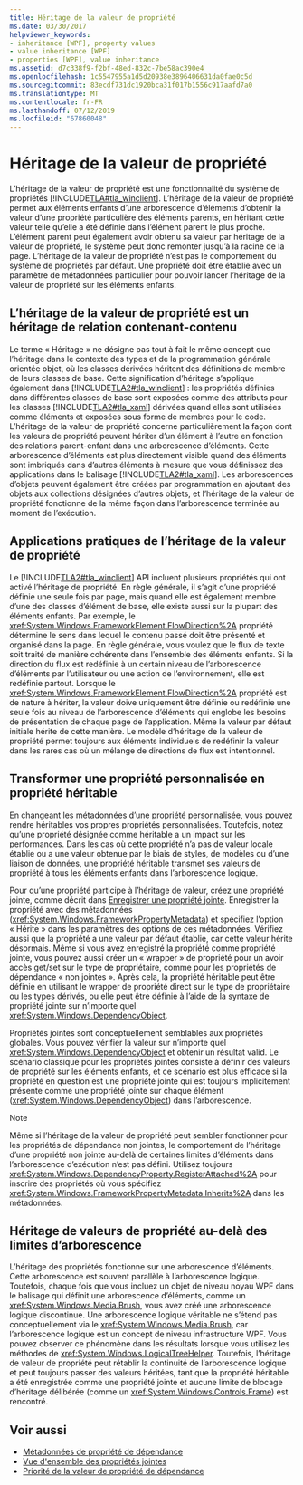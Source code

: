 ```yaml
---
title: Héritage de la valeur de propriété
ms.date: 03/30/2017
helpviewer_keywords:
- inheritance [WPF], property values
- value inheritance [WPF]
- properties [WPF], value inheritance
ms.assetid: d7c338f9-f2bf-48ed-832c-7be58ac390e4
ms.openlocfilehash: 1c5547955a1d5d20938e3896406631da0fae0c5d
ms.sourcegitcommit: 83ecdf731dc1920bca31f017b1556c917aafd7a0
ms.translationtype: MT
ms.contentlocale: fr-FR
ms.lasthandoff: 07/12/2019
ms.locfileid: "67860048"
---
```

# <a name="property-value-inheritance"></a>Héritage de la valeur de propriété
L’héritage de la valeur de propriété est une fonctionnalité du système de propriétés [!INCLUDE[TLA#tla_winclient](../../../../includes/tlasharptla-winclient-md.md)]. L’héritage de la valeur de propriété permet aux éléments enfants d’une arborescence d’éléments d’obtenir la valeur d’une propriété particulière des éléments parents, en héritant cette valeur telle qu’elle a été définie dans l’élément parent le plus proche. L’élément parent peut également avoir obtenu sa valeur par héritage de la valeur de propriété, le système peut donc remonter jusqu’à la racine de la page. L’héritage de la valeur de propriété n’est pas le comportement du système de propriétés par défaut. Une propriété doit être établie avec un paramètre de métadonnées particulier pour pouvoir lancer l’héritage de la valeur de propriété sur les éléments enfants.  

<a name="Property_Value_Inheritance_is_Containment_Inheritance"></a>   
## <a name="property-value-inheritance-is-containment-inheritance"></a>L’héritage de la valeur de propriété est un héritage de relation contenant-contenu  
 Le terme « Héritage » ne désigne pas tout à fait le même concept que l’héritage dans le contexte des types et de la programmation générale orientée objet, où les classes dérivées héritent des définitions de membre de leurs classes de base. Cette signification d’héritage s’applique également dans [!INCLUDE[TLA2#tla_winclient](../../../../includes/tla2sharptla-winclient-md.md)] : les propriétés définies dans différentes classes de base sont exposées comme des attributs pour les classes [!INCLUDE[TLA2#tla_xaml](../../../../includes/tla2sharptla-xaml-md.md)] dérivées quand elles sont utilisées comme éléments et exposées sous forme de membres pour le code. L’héritage de la valeur de propriété concerne particulièrement la façon dont les valeurs de propriété peuvent hériter d’un élément à l’autre en fonction des relations parent-enfant dans une arborescence d’éléments. Cette arborescence d’éléments est plus directement visible quand des éléments sont imbriqués dans d’autres éléments à mesure que vous définissez des applications dans le balisage [!INCLUDE[TLA2#tla_xaml](../../../../includes/tla2sharptla-xaml-md.md)]. Les arborescences d’objets peuvent également être créées par programmation en ajoutant des objets aux collections désignées d’autres objets, et l’héritage de la valeur de propriété fonctionne de la même façon dans l’arborescence terminée au moment de l’exécution.  
  
<a name="Practical_Applications_of_Property_Value_Inheritance"></a>   
## <a name="practical-applications-of-property-value-inheritance"></a>Applications pratiques de l’héritage de la valeur de propriété  
 Le [!INCLUDE[TLA2#tla_winclient](../../../../includes/tla2sharptla-winclient-md.md)] API incluent plusieurs propriétés qui ont activé l’héritage de propriété. En règle générale, il s’agit d’une propriété définie une seule fois par page, mais quand elle est également membre d’une des classes d’élément de base, elle existe aussi sur la plupart des éléments enfants. Par exemple, le <xref:System.Windows.FrameworkElement.FlowDirection%2A> propriété détermine le sens dans lequel le contenu passé doit être présenté et organisé dans la page. En règle générale, vous voulez que le flux de texte soit traité de manière cohérente dans l’ensemble des éléments enfants. Si la direction du flux est redéfinie à un certain niveau de l’arborescence d’éléments par l’utilisateur ou une action de l’environnement, elle est redéfinie partout. Lorsque le <xref:System.Windows.FrameworkElement.FlowDirection%2A> propriété est de nature à hériter, la valeur doive uniquement être définie ou redéfinie une seule fois au niveau de l’arborescence d’éléments qui englobe les besoins de présentation de chaque page de l’application. Même la valeur par défaut initiale hérite de cette manière. Le modèle d’héritage de la valeur de propriété permet toujours aux éléments individuels de redéfinir la valeur dans les rares cas où un mélange de directions de flux est intentionnel.  
  
<a name="Making_a_Custom_Property_Inheritable"></a>   
## <a name="making-a-custom-property-inheritable"></a>Transformer une propriété personnalisée en propriété héritable  
 En changeant les métadonnées d’une propriété personnalisée, vous pouvez rendre héritables vos propres propriétés personnalisées. Toutefois, notez qu’une propriété désignée comme héritable a un impact sur les performances. Dans les cas où cette propriété n’a pas de valeur locale établie ou a une valeur obtenue par le biais de styles, de modèles ou d’une liaison de données, une propriété héritable transmet ses valeurs de propriété à tous les éléments enfants dans l’arborescence logique.  
  
 Pour qu’une propriété participe à l’héritage de valeur, créez une propriété jointe, comme décrit dans [Enregistrer une propriété jointe](how-to-register-an-attached-property.md). Enregistrer la propriété avec des métadonnées (<xref:System.Windows.FrameworkPropertyMetadata>) et spécifiez l’option « Hérite » dans les paramètres des options de ces métadonnées. Vérifiez aussi que la propriété a une valeur par défaut établie, car cette valeur hérite désormais. Même si vous avez enregistré la propriété comme propriété jointe, vous pouvez aussi créer un « wrapper » de propriété pour un avoir accès get/set sur le type de propriétaire, comme pour les propriétés de dépendance « non jointes ». Après cela, la propriété héritable peut être définie en utilisant le wrapper de propriété direct sur le type de propriétaire ou les types dérivés, ou elle peut être définie à l’aide de la syntaxe de propriété jointe sur n’importe quel <xref:System.Windows.DependencyObject>.  
  
 Propriétés jointes sont conceptuellement semblables aux propriétés globales. Vous pouvez vérifier la valeur sur n’importe quel <xref:System.Windows.DependencyObject> et obtenir un résultat valid. Le scénario classique pour les propriétés jointes consiste à définir des valeurs de propriété sur les éléments enfants, et ce scénario est plus efficace si la propriété en question est une propriété jointe qui est toujours implicitement présente comme une propriété jointe sur chaque élément (<xref:System.Windows.DependencyObject>) dans l’arborescence.  
  
> [!NOTE]
>  Même si l’héritage de la valeur de propriété peut sembler fonctionner pour les propriétés de dépendance non jointes, le comportement de l’héritage d’une propriété non jointe au-delà de certaines limites d’éléments dans l’arborescence d’exécution n’est pas défini. Utilisez toujours <xref:System.Windows.DependencyProperty.RegisterAttached%2A> pour inscrire des propriétés où vous spécifiez <xref:System.Windows.FrameworkPropertyMetadata.Inherits%2A> dans les métadonnées.  
  
<a name="InheritanceContext"></a>   
## <a name="inheriting-property-values-across-tree-boundaries"></a>Héritage de valeurs de propriété au-delà des limites d’arborescence  
 L’héritage des propriétés fonctionne sur une arborescence d’éléments. Cette arborescence est souvent parallèle à l’arborescence logique. Toutefois, chaque fois que vous incluez un objet de niveau noyau WPF dans le balisage qui définit une arborescence d’éléments, comme un <xref:System.Windows.Media.Brush>, vous avez créé une arborescence logique discontinue. Une arborescence logique véritable ne s’étend pas conceptuellement via le <xref:System.Windows.Media.Brush>, car l’arborescence logique est un concept de niveau infrastructure WPF. Vous pouvez observer ce phénomène dans les résultats lorsque vous utilisez les méthodes de <xref:System.Windows.LogicalTreeHelper>. Toutefois, l’héritage de valeur de propriété peut rétablir la continuité de l’arborescence logique et peut toujours passer des valeurs héritées, tant que la propriété héritable a été enregistrée comme une propriété jointe et aucune limite de blocage d’héritage délibérée (comme un <xref:System.Windows.Controls.Frame>) est rencontré.  
  
## <a name="see-also"></a>Voir aussi

- [Métadonnées de propriété de dépendance](dependency-property-metadata.md)
- [Vue d'ensemble des propriétés jointes](attached-properties-overview.md)
- [Priorité de la valeur de propriété de dépendance](dependency-property-value-precedence.md)
